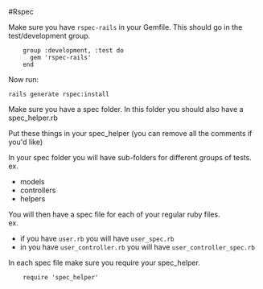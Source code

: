 #Rspec

Make sure you have `rspec-rails` in your Gemfile. This should go in the test/development group.  

		group :development, :test do
		  gem 'rspec-rails'
		end

Now run:  

	rails generate rspec:install

Make sure you have a spec folder. In this folder you should also have a spec_helper.rb  

Put these things in your spec_helper (you can remove all the comments if you'd like)

In your spec folder you will have sub-folders for different groups of tests.  
ex.  
- models
- controllers
- helpers

You will then have a spec file for each of your regular ruby files.  
ex.  
- if you have `user.rb` you will have `user_spec.rb`  
- in you have `user_controller.rb` you will have `user_controller_spec.rb`  

In each spec file make sure you require your spec_helper.  

		require 'spec_helper'




